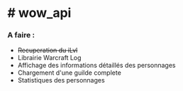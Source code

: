 <h1># wow_api</h1>

<h3>A faire :</h3>

<ul>
	<li><s>Recuperation du iLvl</s></li>
	<li>Librairie Warcraft Log</li>
	<li>Affichage des informations détaillés des personnages</li>
	<li>Chargement d'une guilde complete</li>
	<li>Statistiques des personnages</li>
</ul>